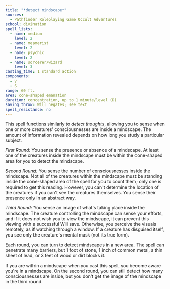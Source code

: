 ```yaml
---
title: "*detect mindscape*"
sources:
  - Pathfinder Roleplaying Game Occult Adventures
school: divination
spell_lists:
  - name: medium
    level: 2
  - name: mesmerist
    level: 2
  - name: psychic
    level: 2
  - name: sorcerer/wizard
    level: 3
casting_time: 1 standard action
components:
  - V
  - S
range: 60 ft.
area: cone-shaped emanation
duration: concentration, up to 1 minute/level (D)
saving_throw: Will negates; see text
spell_resistance: no
---
```


This spell functions similarly to *detect thoughts*, allowing you to sense when one or more creatures' consciousnesses are inside a mindscape. The amount of information revealed depends on how long you study a particular subject.

*First Round:* You sense the presence or absence of a mindscape. At least one of the creatures inside the mindscape must be within the cone-shaped area for you to detect the mindscape.

*Second Round:* You sense the number of consciousnesses inside the mindscape. Not all of the creatures within the mindscape must be standing inside the cone-shaped area of the spell for you to count them; only one is required to get this reading. However, you can't determine the location of the creatures if you can't see the creatures themselves. You sense their presence only in an abstract way.

*Third Round:* You sense an image of what's taking place inside the mindscape. The creature controlling the mindscape can sense your efforts, and if it does not wish you to view the mindscape, it can prevent this viewing with a successful Will save. Otherwise, you perceive the visuals remotely, as if watching through a window. If a creature has disguised itself, you see only the creature's mental mask (not its true form).

Each round, you can turn to detect mindscapes in a new area. The spell can penetrate many barriers, but 1 foot of stone, 1 inch of common metal, a thin sheet of lead, or 3 feet of wood or dirt blocks it.

If you are within a mindscape when you cast this spell, you become aware you're in a mindscape. On the second round, you can still detect how many consciousnesses are inside, but you don't get the image of the mindscape in the third round.

